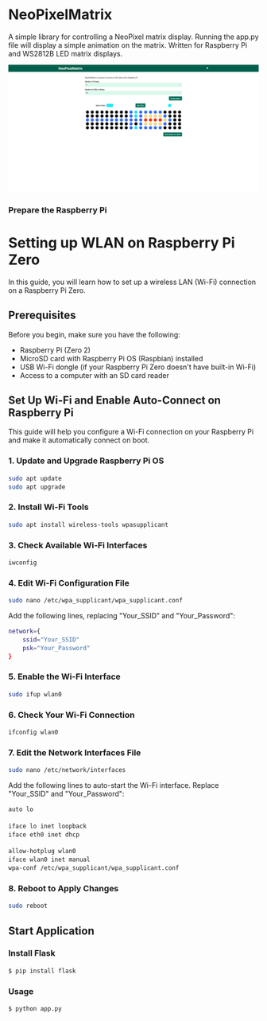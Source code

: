 # NeoPixelMatrix

A simple library for controlling a NeoPixel matrix display.
Running the app.py file will display a simple animation on the matrix.
Written for Raspberry Pi and WS2812B LED matrix displays.

![img.png](images/img.png)

### Prepare the Raspberry Pi

# Setting up WLAN on Raspberry Pi Zero

In this guide, you will learn how to set up a wireless LAN (Wi-Fi) connection on a Raspberry Pi Zero.

## Prerequisites

Before you begin, make sure you have the following:

- Raspberry Pi (Zero 2)
- MicroSD card with Raspberry Pi OS (Raspbian) installed
- USB Wi-Fi dongle (if your Raspberry Pi Zero doesn't have built-in Wi-Fi)
- Access to a computer with an SD card reader

## Set Up Wi-Fi and Enable Auto-Connect on Raspberry Pi

This guide will help you configure a Wi-Fi connection on your Raspberry Pi and make it automatically connect on boot.

### 1. Update and Upgrade Raspberry Pi OS
```bash
sudo apt update
sudo apt upgrade
```

### 2. Install Wi-Fi Tools
```bash
sudo apt install wireless-tools wpasupplicant
```

### 3. Check Available Wi-Fi Interfaces
```bash
iwconfig
```

### 4. Edit Wi-Fi Configuration File
```bash
sudo nano /etc/wpa_supplicant/wpa_supplicant.conf
```
Add the following lines, replacing "Your_SSID" and "Your_Password":
```bash
network={
    ssid="Your_SSID"
    psk="Your_Password"
}
```

### 5. Enable the Wi-Fi Interface
```bash
sudo ifup wlan0
```

### 6. Check Your Wi-Fi Connection
```bash
ifconfig wlan0
```

### 7. Edit the Network Interfaces File
```bash
sudo nano /etc/network/interfaces
```

Add the following lines to auto-start the Wi-Fi interface. Replace "Your_SSID" and "Your_Password":
```bash
auto lo

iface lo inet loopback
iface eth0 inet dhcp

allow-hotplug wlan0
iface wlan0 inet manual
wpa-conf /etc/wpa_supplicant/wpa_supplicant.conf
```

### 8. Reboot to Apply Changes
```bash
sudo reboot
```

## Start Application

### Install Flask
```bash
$ pip install flask
```

### Usage

```bash
$ python app.py
```
